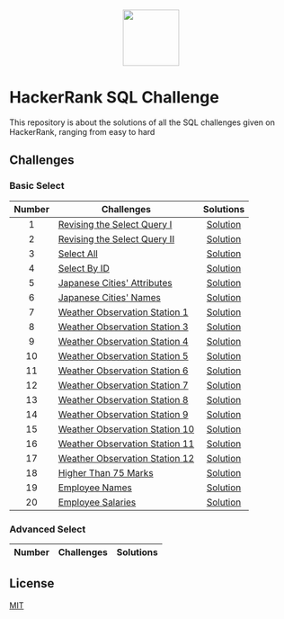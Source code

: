 <p align="center">  
	<br>
	<a href="https://www.hackerrank.com/https://www.hackerrank.com/shahrullo1995">
        <img height=100 src="https://d3keuzeb2crhkn.cloudfront.net/hackerrank/assets/styleguide/logo_wordmark-f5c5eb61ab0a154c3ed9eda24d0b9e31.svg"> 
    </a>
    <br>
</p>

# HackerRank SQL Challenge
This repository is about the solutions of all the SQL challenges given on HackerRank, ranging from easy to hard

## Challenges


### Basic Select 
| Number | Challenges | Solutions |
|:------:|------------|:---------:|
| 1 | [Revising the Select Query I](https://www.hackerrank.com/challenges/revising-the-select-query/problem) | [Solution](https://github.com/Shahrullo/HackerRank_SQL_Challenge/blob/main/Basic%20Select/Revising%20the%20Select%20Query%20I.sql) 
| 2 | [Revising the Select Query II](https://www.hackerrank.com/challenges/revising-the-select-query-2/problem) | [Solution](https://github.com/Shahrullo/HackerRank_SQL_Challenge/blob/main/Basic%20Select/Revising%20the%20Select%20Query%20II.sql)
| 3 | [Select All](https://www.hackerrank.com/challenges/select-all-sql/problem) | [Solution](https://github.com/Shahrullo/HackerRank_SQL_Challenge/blob/main/Basic%20Select/Select%20All.sql)
| 4 | [Select By ID](https://www.hackerrank.com/challenges/select-by-id/problem) | [Solution](https://github.com/Shahrullo/HackerRank_SQL_Challenge/blob/main/Basic%20Select/Select%20By%20ID.sql)
| 5 | [Japanese Cities' Attributes](https://www.hackerrank.com/challenges/japanese-cities-attributes/problem) | [Solution](https://github.com/Shahrullo/HackerRank_SQL_Challenge/blob/main/Basic%20Select/Japanese%20Cities'%20Attributes.sql)
| 6 | [Japanese Cities' Names](https://www.hackerrank.com/challenges/japanese-cities-name/problem) | [Solution](https://github.com/Shahrullo/HackerRank_SQL_Challenge/blob/main/Basic%20Select/Japanese%20Cities'%20Names.sql) 
| 7 | [Weather Observation Station 1](https://www.hackerrank.com/challenges/weather-observation-station-1/problem) | [Solution](https://github.com/Shahrullo/HackerRank_SQL_Challenge/blob/main/Basic%20Select/Weather%20Observation%20Station%201.sql)
| 8 | [Weather Observation Station 3](https://www.hackerrank.com/challenges/weather-observation-station-3/problem) | [Solution](https://github.com/Shahrullo/HackerRank_SQL_Challenge/blob/main/Basic%20Select/Weather%20Observation%20Station%203.sql)
| 9 | [Weather Observation Station 4](https://www.hackerrank.com/challenges/weather-observation-station-4/problem) | [Solution](https://github.com/Shahrullo/HackerRank_SQL_Challenge/blob/main/Basic%20Select/Weather%20Observation%20Station%204.sql)
| 10 | [Weather Observation Station 5](https://www.hackerrank.com/challenges/weather-observation-station-5/problem) | [Solution](https://github.com/Shahrullo/HackerRank_SQL_Challenge/blob/main/Basic%20Select/Weather%20Observation%20Station%205.sql)
| 11 | [Weather Observation Station 6](https://www.hackerrank.com/challenges/weather-observation-station-6/problem) | [Solution](https://github.com/Shahrullo/HackerRank_SQL_Challenge/blob/main/Basic%20Select/Weather%20Observation%20Station%206.sql) 
| 12 | [Weather Observation Station 7](https://www.hackerrank.com/challenges/weather-observation-station-7/problem) | [Solution](https://github.com/Shahrullo/HackerRank_SQL_Challenge/blob/main/Basic%20Select/Weather%20Observation%20Station%207.sql)
| 13 | [Weather Observation Station 8](https://www.hackerrank.com/challenges/weather-observation-station-8/problem) | [Solution](https://github.com/Shahrullo/HackerRank_SQL_Challenge/blob/main/Basic%20Select/Weather%20Observation%20Station%208.sql)
| 14 | [Weather Observation Station 9](https://www.hackerrank.com/challenges/weather-observation-station-9/problem) | [Solution](https://github.com/Shahrullo/HackerRank_SQL_Challenge/blob/main/Basic%20Select/Weather%20Observation%20Station%209.sql)
| 15 | [Weather Observation Station 10](https://www.hackerrank.com/challenges/weather-observation-station-10/problem) | [Solution](https://github.com/Shahrullo/HackerRank_SQL_Challenge/blob/main/Basic%20Select/Weather%20Observation%20Station%2010.sql)
| 16 | [Weather Observation Station 11](https://www.hackerrank.com/challenges/weather-observation-station-11/problem) | [Solution](https://github.com/Shahrullo/HackerRank_SQL_Challenge/blob/main/Basic%20Select/Weather%20Observation%20Station%2011.sql) 
| 17 | [Weather Observation Station 12](https://www.hackerrank.com/challenges/weather-observation-station-12/problem) | [Solution](https://github.com/Shahrullo/HackerRank_SQL_Challenge/blob/main/Basic%20Select/Weather%20Observation%20Station%2012.sql)
| 18 | [Higher Than 75 Marks](https://www.hackerrank.com/challenges/more-than-75-marks/problem) | [Solution](https://github.com/Shahrullo/HackerRank_SQL_Challenge/blob/main/Basic%20Select/Higher%20Than%2075%20Marks.sql)
| 19 | [Employee Names](https://www.hackerrank.com/challenges/name-of-employees/problem) | [Solution](https://github.com/Shahrullo/HackerRank_SQL_Challenge/blob/main/Basic%20Select/Employee%20Names.sql)
| 20 | [Employee Salaries](https://www.hackerrank.com/challenges/salary-of-employees/problem) | [Solution](https://github.com/Shahrullo/HackerRank_SQL_Challenge/blob/main/Basic%20Select/Employee%20Salaries.sql)


### Advanced Select 
| Number | Challenges | Solutions |
|:------:|------------|:---------:|

## License
[MIT](https://github.com/Shahrullo/HackerRank_SQL_Challenge/blob/main/LICENSE)
